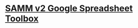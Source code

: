 # [SAMM v2 Google Spreadsheet Toolbox](https://docs.google.com/spreadsheets/d/1GzgCFJlTSzhE_MHSfWAyqcTnyq8nnIsqFrbqubh-IUs/edit?usp=sharing)
